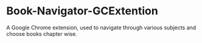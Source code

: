 # Book-Navigator-GCExtention
A Google Chrome extension, used to navigate through various subjects and choose books chapter wise.
